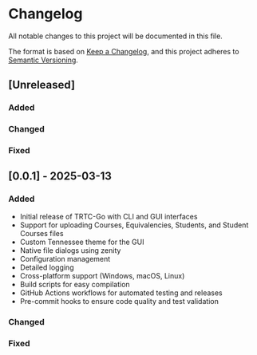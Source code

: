 # Changelog

All notable changes to this project will be documented in this file.

The format is based on [Keep a Changelog](https://keepachangelog.com/en/1.0.0/),
and this project adheres to [Semantic Versioning](https://semver.org/spec/v2.0.0.html).

## [Unreleased]

### Added

### Changed

### Fixed

## [0.0.1] - 2025-03-13

### Added
- Initial release of TRTC-Go with CLI and GUI interfaces
- Support for uploading Courses, Equivalencies, Students, and Student Courses files
- Custom Tennessee theme for the GUI
- Native file dialogs using zenity
- Configuration management
- Detailed logging
- Cross-platform support (Windows, macOS, Linux)
- Build scripts for easy compilation
- GitHub Actions workflows for automated testing and releases
- Pre-commit hooks to ensure code quality and test validation

### Changed

### Fixed 